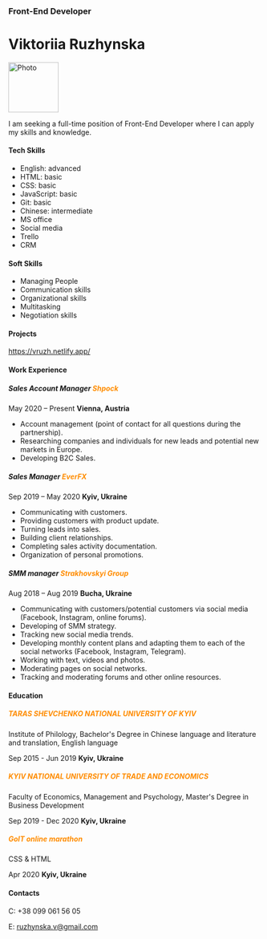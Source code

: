 ### Front-End Developer


# Viktoriia Ruzhynska 



<aside><img src="https://vruzh.netlify.app/img/IMG_0159.JPG" alt="Photo" width="100"></aside>



I am seeking a full-time position of Front-End Developer where I can apply my skills and knowledge.



#### Tech Skills

* English: advanced
* HTML: basic
* CSS: basic
* JavaScript: basic
* Git: basic
* Chinese: intermediate
* MS office
* Social media
* Trello
* CRM


#### Soft Skills

* Managing People
* Communication skills
* Organizational skills
* Multitasking
* Negotiation skills


#### Projects

<https://vruzh.netlify.app/>


#### Work Experience


##### Sales Account Manager <span style="color: #FF8C00;">Shpock</span>

May 2020 – Present  **Vienna, Austria**

* Account management (point of contact for all questions during the partnership).
* Researching companies and individuals for new leads and potential new markets in Europe.
* Developing B2C Sales.


##### Sales Manager <span style="color: #FF8C00;">EverFX</span>

Sep 2019 – May 2020  **Kyiv, Ukraine**

* Communicating with customers.
* Providing customers with product update.
* Turning leads into sales.
* Building client relationships.
* Completing sales activity documentation.
* Organization of personal promotions.


##### SMM manager <span style="color: #FF8C00;">Strakhovskyi Group</span>

Aug 2018 – Aug 2019  **Bucha, Ukraine**

* Communicating with customers/potential customers via social media (Facebook, Instagram, online forums).
* Developing of SMM strategy.
* Tracking new social media trends.
* Developing monthly content plans and adapting them to each of the social networks (Facebook, Instagram, Telegram).
* Working with text, videos and photos.
* Moderating pages on social networks.
* Tracking and moderating forums and other online resources.


#### Education

<h5 style="color: #FF8C00;">TARAS SHEVCHENKO NATIONAL UNIVERSITY OF KYIV</h5>

Institute of Philology, Bachelor's Degree in Chinese language and literature and translation, English language

Sep 2015 - Jun 2019  **Kyiv, Ukraine**


<h5 style="color: #FF8C00;">KYIV NATIONAL UNIVERSITY OF TRADE AND ECONOMICS</h5>

Faculty of Economics, Management and Psyсhology, Master's Degree in Business Development

Sep 2019 - Dec 2020  **Kyiv, Ukraine**


<h5 style="color: #FF8C00;">GoIT online marathon</h5>

CSS & HTML

Apr 2020  **Kyiv, Ukraine**


#### Contacts

C: +38 099 061 56 05

E: ruzhynska.v@gmail.com
